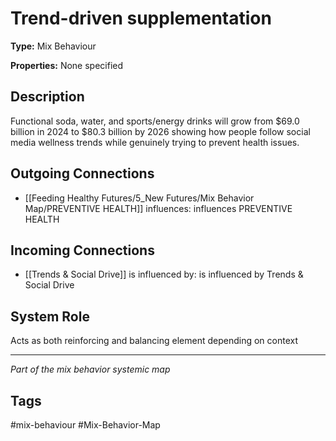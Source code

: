 # Trend-driven supplementation

**Type:** Mix Behaviour

**Properties:** None specified

## Description
Functional soda, water, and sports/energy drinks will grow from $69.0 billion in 2024 to $80.3 billion by 2026 showing how people follow social media wellness trends while genuinely trying to prevent health issues.

## Outgoing Connections
- [[Feeding Healthy Futures/5_New Futures/Mix Behavior Map/PREVENTIVE HEALTH]] influences: influences PREVENTIVE HEALTH

## Incoming Connections
- [[Trends & Social Drive]] is influenced by: is influenced by Trends & Social Drive

## System Role
Acts as both reinforcing and balancing element depending on context

---
*Part of the mix behavior systemic map*

## Tags
#mix-behaviour #Mix-Behavior-Map
